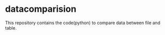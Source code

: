 # datacomparision
This repository contains the code(python) to compare data between file and table.
